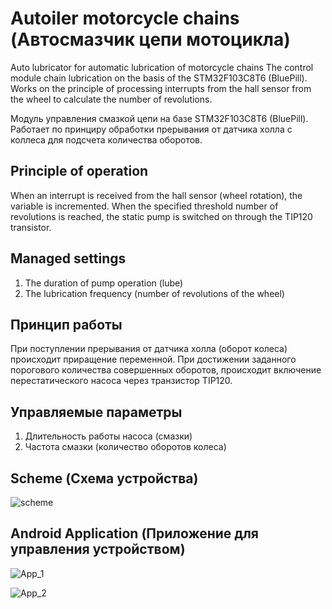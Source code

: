 # Autoiler motorcycle chains (Автосмазчик цепи мотоцикла)
Auto lubricator for automatic lubrication of motorcycle chains
The control module chain lubrication on the basis of the STM32F103C8T6 (BluePill).
Works on the principle of processing interrupts from the hall sensor from the wheel to calculate the number of revolutions.

Модуль управления смазкой цепи на базе STM32F103C8T6 (BluePill).
Работает по принциру обработки прерывания от датчика холла с коллеса для подсчета количества оборотов.

## Principle of operation
When an interrupt is received from the hall sensor (wheel rotation), the variable is incremented.
When the specified threshold number of revolutions is reached, the static pump is switched on through the TIP120 transistor.

## Managed settings
1. The duration of pump operation (lube)
2. The lubrication frequency (number of revolutions of the wheel)

## Принцип работы
При поступлении прерывания от датчика холла (оборот колеса) происходит приращение переменной.
При достижении заданного порогового количества совершенных оборотов, происходит включение перестатического насоса через транзистор TIP120.

## Управляемые параметры
1. Длительность работы насоса (смазки)
2. Частота смазки (количество оборотов колеса)  

## Scheme (Схема устройства)

![scheme](https://github.com/leech001/Autoiler/blob/master/Scheme/Schematic_AutoOiler_Sheet-1_20190103125312.png)

## Android Application (Приложение для управления устройством)

![App_1](https://github.com/leech001/Autoiler/blob/master/Pictures/photo_2019-01-03_13-13-19.jpg)

![App_2](https://github.com/leech001/Autoiler/blob/master/Pictures/photo_2019-01-03_13-13-23.jpg)